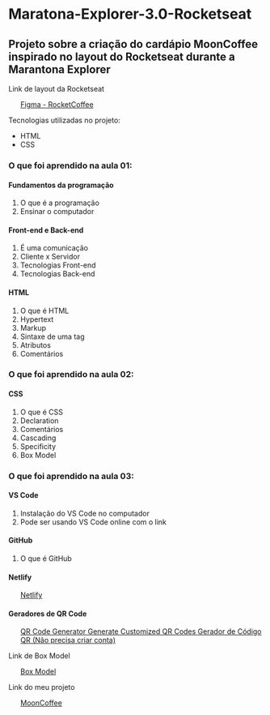 <h1> Maratona-Explorer-3.0-Rocketseat </h1>

<h2> Projeto sobre a criação do cardápio MoonCoffee inspirado no layout do Rocketseat durante a Marantona Explorer </h2>

<p> Link de layout da Rocketseat </p>
<ul>
  <a href="https://www.figma.com/community/file/1138209866997102496" target="_blank"> Figma - RocketCoffee </a>
</ul>

<p> Tecnologias utilizadas no projeto: </p>
<ul>
  <li> HTML</li>
  <li> CSS </li>
</ul>

<h3> O que foi aprendido na aula 01: </h3>

<h4> Fundamentos da programação </h4>
<ol>
  <li> O que é a programação </li>
  <li> Ensinar o computador </li>
</ol>

<h4> Front-end e Back-end </h4>

<ol>
  <li> É uma comunicação </li>
  <li> Cliente x Servidor </li>
  <li> Tecnologias Front-end </li>
  <li> Tecnologias Back-end </li>
</ol>

<h4> HTML </h4>

<ol>
  <li> O que é HTML </li>
  <li> Hypertext </li>
  <li> Markup </li>
  <li> Sintaxe de uma tag </li>
  <li> Atributos </li>
  <li> Comentários </li>
</ol>

<h3> O que foi aprendido na aula 02: </h3>

<h4> CSS </h4>

<ol>
  <li> O que é CSS </li>
  <li> Declaration </li>
  <li> Comentários </li>
  <li> Cascading </li>
  <li> Specificity </li>
  <li> Box Model </li>
</ol>

<h3> O que foi aprendido na aula 03: </h3>

<h4> VS Code </h4>

<ol>
  <li> Instalação do VS Code no computador </li>
  <li> Pode ser usando VS Code online com o link </li>
</ol>

<h4> GitHub </h4>

<ol>
  <li> O que é GitHub </li>
</ol>

<h4> Netlify </h4>
<ul>
  <a href="www.netlify.com" target="_blank"> Netlify </a>
</ul>


<h4> Geradores de QR Code </h4>
<ul>
  <a href="https://br.qr-code-generator.com/" target="_blank"> QR Code Generator </a>
  <a href="https://qr.io/" target="_blank"> Generate Customized QR Codes </a>
  <a href="https://www.the-qrcode-generator.com/" target="_blank"> Gerador de Código QR (Não precisa criar conta) </a>
</ul>

<p> Link de Box Model </p>
<ul>
  <a href="http://espezua.github.io/blog/imgs/boxmodel.png" target="_blank"> Box Model </a>
</ul>

<p> Link do meu projeto </p>
<ul>
  <a href="https://sparkly-sunburst-064969.netlify.app/" target="_blank"> MoonCoffee </a>
</ul>
